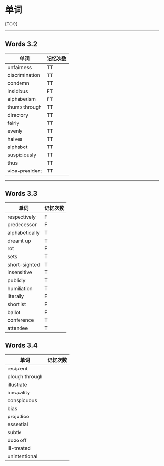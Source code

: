 # 单词

[TOC]

---

## Words 3.2

单词|记忆次数
----|------
unfairness |TT
discrimination |TT
condemn |TT
insidious |FT
alphabetism |FT
thumb through |TT
directory |TT
fairly |TT
evenly |TT
halves |TT
alphabet |TT
suspiciously |TT
thus |TT
vice-president |TT

---

## Words 3.3

单词|记忆次数
----|------
respectively |F
predecessor |F
alphabetically |T
dreamt up |T
rot |F
sets |T
short-sighted |T
insensitive |T
publicly |T
humiliation |T
literally |F
shortlist |F
ballot |F
conference |T
attendee |T

## Words 3.4

单词|记忆次数
----|------
recipient |
plough through |
illustrate |
inequality |
conspicuous |
bias |
prejudice |
essential |
subtle |
doze off |
ill-treated |
unintentional |